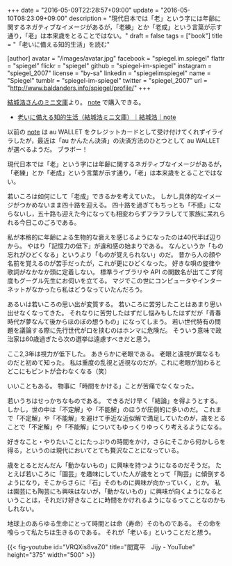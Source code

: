 +++
date = "2016-05-09T22:28:57+09:00"
update = "2016-05-10T08:23:09+09:00"
description = "現代日本では「老」という字には年齢に関するネガティブなイメージがあるが，「老練」とか「老成」という言葉が示す通り，「老」は本来歳をとることではない。"
draft = false
tags = ["book"]
title = "「老いに備える知的生活」を読む"

[author]
  avatar = "/images/avatar.jpg"
  facebook = "spiegel.im.spiegel"
  flattr = "spiegel"
  flickr = "spiegel"
  github = "spiegel-im-spiegel"
  instagram = "spiegel_2007"
  license = "by-sa"
  linkedin = "spiegelimspiegel"
  name = "Spiegel"
  tumblr = "spiegel-im-spiegel"
  twitter = "spiegel_2007"
  url = "http://www.baldanders.info/spiegel/profile/"
+++

[結城浩さんのミニ文庫](http://www.hyuki.com/mini/)より。
[note](https://note.mu/) で購入できる。

- [老いに備える知的生活（結城浩ミニ文庫）｜結城浩｜note](https://note.mu/hyuki/n/nc024927d233c)

以前の [note](https://note.mu/) は au WALLET をクレジットカードとして受け付けてくれずイライラしたが，最近は「au かんたん決済」の決済方法のひとつとして au WALLET が選べるようだ。
ブラボー！

現代日本では「老」という字には年齢に関するネガティブなイメージがあるが，「老練」とか「老成」という言葉が示す通り，「老」は本来歳をとることではない。

若いころは如何にして「老成」できるかを考えていた。
しかし具体的なイメージがつかめないまま四十路を迎える。
四十路を過ぎてもちっとも「不惑」にならないし，五十路も迎えた今になっても相変わらずフラフラしてて家族に呆れられる今日このごろである。

私が本格的に年齢による生物的な衰えを感じるようになったのは40代半ば辺りから。
やはり「記憶力の低下」が違和感の始まりである。
なんというか「もの忘れがひどくなる」というより「ものが覚えられない」のだ。
昔から人の顔や名前を覚えるのが苦手だったが，これが更にひどくなった。
好きな唄の旋律や歌詞がなかなか頭に定着しない。
標準ライブラリや API の関数名が出てこず何度もグーグル先生にお伺いを立てる。
マジでこの世にコンピュータやインターネットがなかったら私はどうなっていたんだろう。

あるいは若いころの思い出が変質する。
若いころに苦労したことはあまり思い出せなくなってきた。
それなりに苦労したはずだし悩みもしたはずだが「青春時代が夢なんて後からほのぼの想うもの」になってしまう。
若い世代特有の問題を議論する際に先行世代が口を挟むのはホンマに危険だ。
そういう意味で政治家は60歳過ぎたら次の選挙は遠慮すべきだと思う。

ここ2,3年は視力が低下した。
あきらかに老眼である。
老眼と遠視が異なるものだと初めて知った。
私は重度の乱視と近視なのだが，これに老眼が加わるとどこにもピントが合わなくなる（笑）

いいこともある。
物事に「時間をかける」ことが苦痛でなくなった。

若いうちはせっかちなものである。
できるだけ早く「結論」を得ようとする。
しかし，世の中は「不定解」や「不能解」のほうが圧倒的に多いのだ。
これまで「不定解」や「不能解」を避けて手近な近似解で満足していたのが，歳をとることで「不定解」や「不能解」についてもゆっくりゆっくり考えるようになる。

好きなこと・やりたいことにたっぷりの時間をかけ，さらにそこから何かしらを得る，というのは現代においてとても贅沢なことになっている。

歳をとるとだんだん「動かないもの」に興味を持つようになるのだそうだ。
たとえば若いころに「園芸」を趣味にしていた人が歳をとって「陶芸」に傾倒するようになり，そこからさらに「石」そのものに興味が向かっていく，とか。
私は園芸にも陶芸にも興味はないが，「動かないもの」に興味が向くようになるということは，それだけ好きなことに時間をかけれるようになるってことなのかもしれない。

地球上のあらゆる生命にとって時間とは命（寿命）そのものである。
その命を喰らって私たちは生きるのである。
それが「老いる」ということだと想う。

{{< fig-youtube id="VRQXis8vaZ0" title="間寛平　Jijy - YouTube" height="375" width="500" >}}
